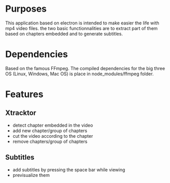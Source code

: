 # Purposes
This application based on electron is intended to make easier the life with mp4 video files. the two basic functionnalities are to extract part of them based on chapters embedded and to generate subtitles.

# Dependencies
Based on the famous FFmpeg. The compiled dependencies for the big three OS (Linux, Windows, Mac OS) is place in node_modules/ffmpeg folder.

# Features
## Xtracktor
- detect chapter embedded in the video
- add new chapter/group of chapters
- cut the video according to the chapter
- remove chapters/group of chapters

## Subtitles
- add subtitles by pressing the space bar while viewing
- previsualize them
